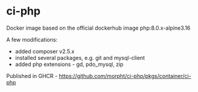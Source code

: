 # ci-php

Docker image based on the official dockerhub image php:8.0.x-alpine3.16

A few modifications:

- added composer v2.5.x
- installed several packages, e.g. git and mysql-client
- added php extensions - gd, pdo_mysql, zip

Published in GHCR - https://github.com/morpht/ci-php/pkgs/container/ci-php
